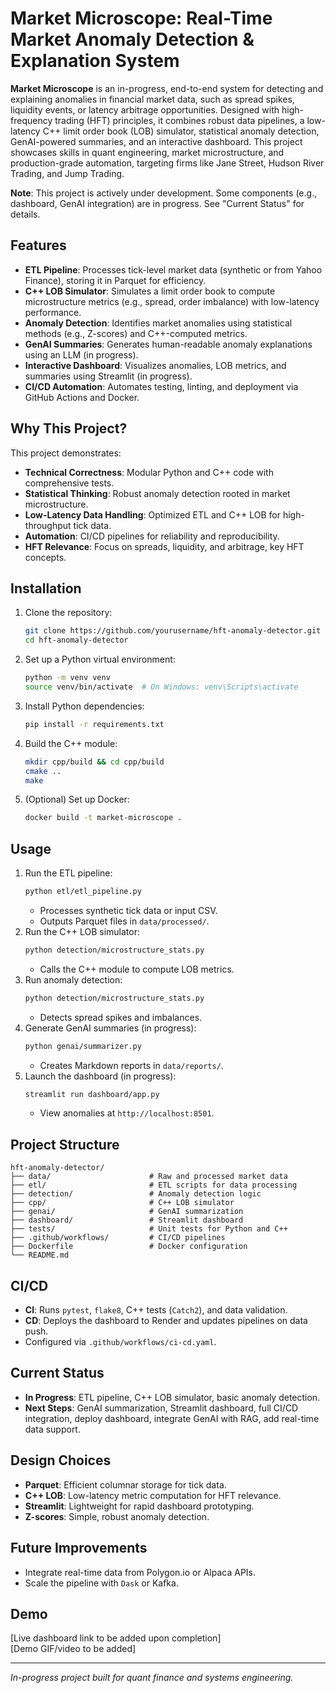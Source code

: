 # Market Microscope: Real-Time Market Anomaly Detection & Explanation System

**Market Microscope** is an in-progress, end-to-end system for detecting and explaining anomalies in financial market data, such as spread spikes, liquidity events, or latency arbitrage opportunities. Designed with high-frequency trading (HFT) principles, it combines robust data pipelines, a low-latency C++ limit order book (LOB) simulator, statistical anomaly detection, GenAI-powered summaries, and an interactive dashboard. This project showcases skills in quant engineering, market microstructure, and production-grade automation, targeting firms like Jane Street, Hudson River Trading, and Jump Trading.

**Note**: This project is actively under development. Some components (e.g., dashboard, GenAI integration) are in progress. See "Current Status" for details.

## Features
- **ETL Pipeline**: Processes tick-level market data (synthetic or from Yahoo Finance), storing it in Parquet for efficiency.
- **C++ LOB Simulator**: Simulates a limit order book to compute microstructure metrics (e.g., spread, order imbalance) with low-latency performance.
- **Anomaly Detection**: Identifies market anomalies using statistical methods (e.g., Z-scores) and C++-computed metrics.
- **GenAI Summaries**: Generates human-readable anomaly explanations using an LLM (in progress).
- **Interactive Dashboard**: Visualizes anomalies, LOB metrics, and summaries using Streamlit (in progress).
- **CI/CD Automation**: Automates testing, linting, and deployment via GitHub Actions and Docker.

## Why This Project?
This project demonstrates:
- **Technical Correctness**: Modular Python and C++ code with comprehensive tests.
- **Statistical Thinking**: Robust anomaly detection rooted in market microstructure.
- **Low-Latency Data Handling**: Optimized ETL and C++ LOB for high-throughput tick data.
- **Automation**: CI/CD pipelines for reliability and reproducibility.
- **HFT Relevance**: Focus on spreads, liquidity, and arbitrage, key HFT concepts.

## Installation
1. Clone the repository:
   ```bash
   git clone https://github.com/yourusername/hft-anomaly-detector.git
   cd hft-anomaly-detector
   ```
2. Set up a Python virtual environment:
   ```bash
   python -m venv venv
   source venv/bin/activate  # On Windows: venv\Scripts\activate
   ```
3. Install Python dependencies:
   ```bash
   pip install -r requirements.txt
   ```
4. Build the C++ module:
   ```bash
   mkdir cpp/build && cd cpp/build
   cmake ..
   make
   ```
5. (Optional) Set up Docker:
   ```bash
   docker build -t market-microscope .
   ```

## Usage
1. Run the ETL pipeline:
   ```bash
   python etl/etl_pipeline.py
   ```
   - Processes synthetic tick data or input CSV.
   - Outputs Parquet files in `data/processed/`.
2. Run the C++ LOB simulator:
   ```bash
   python detection/microstructure_stats.py
   ```
   - Calls the C++ module to compute LOB metrics.
3. Run anomaly detection:
   ```bash
   python detection/microstructure_stats.py
   ```
   - Detects spread spikes and imbalances.
4. Generate GenAI summaries (in progress):
   ```bash
   python genai/summarizer.py
   ```
   - Creates Markdown reports in `data/reports/`.
5. Launch the dashboard (in progress):
   ```bash
   streamlit run dashboard/app.py
   ```
   - View anomalies at `http://localhost:8501`.

## Project Structure
```
hft-anomaly-detector/
├── data/                      # Raw and processed market data
├── etl/                       # ETL scripts for data processing
├── detection/                 # Anomaly detection logic
├── cpp/                       # C++ LOB simulator
├── genai/                     # GenAI summarization
├── dashboard/                 # Streamlit dashboard
├── tests/                     # Unit tests for Python and C++
├── .github/workflows/         # CI/CD pipelines
├── Dockerfile                 # Docker configuration
└── README.md
```

## CI/CD
- **CI**: Runs `pytest`, `flake8`, C++ tests (`Catch2`), and data validation.
- **CD**: Deploys the dashboard to Render and updates pipelines on data push.
- Configured via `.github/workflows/ci-cd.yaml`.

## Current Status
- **In Progress**:  ETL pipeline, C++ LOB simulator, basic anomaly detection. 
- **Next Steps**: GenAI summarization, Streamlit dashboard, full CI/CD integration, deploy dashboard, integrate GenAI with RAG, add real-time data support.

## Design Choices
- **Parquet**: Efficient columnar storage for tick data.
- **C++ LOB**: Low-latency metric computation for HFT relevance.
- **Streamlit**: Lightweight for rapid dashboard prototyping.
- **Z-scores**: Simple, robust anomaly detection.

## Future Improvements
- Integrate real-time data from Polygon.io or Alpaca APIs.
- Scale the pipeline with `Dask` or Kafka.

## Demo
[Live dashboard link to be added upon completion]  
[Demo GIF/video to be added]


---
*In-progress project built for quant finance and systems engineering.*
